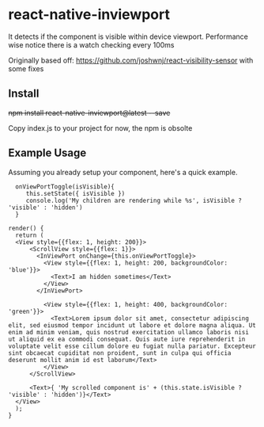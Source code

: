 # react-native-inviewport
It detects if the component is visible within device viewport. Performance wise notice there is a watch checking every 100ms

Originally based off: https://github.com/joshwnj/react-visibility-sensor with some fixes

<H2>Install</H2>

~~npm install react-native-inviewport@latest --save~~

Copy index.js to your project for now, the npm is obsolte

<H2>Example Usage</H2>

Assuming you already setup your component, here's a quick example.

```
  onViewPortToggle(isVisible){
     this.setState({ isVisible })
     console.log('My children are rendering while %s', isVisible ? 'visible' : 'hidden')
  }

render() {
  return (
  <View style={{flex: 1, height: 200}}>
      <ScrollView style={{flex: 1}}>
        <InViewPort onChange={this.onViewPortToggle}>
          <View style={{flex: 1, height: 200, backgroundColor: 'blue'}}>
            <Text>I am hidden sometimes</Text>
          </View>
        </InViewPort>

          <View style={{flex: 1, height: 400, backgroundColor: 'green'}}>
            <Text>Lorem ipsum dolor sit amet, consectetur adipiscing elit, sed eiusmod tempor incidunt ut labore et dolore magna aliqua. Ut enim ad minim veniam, quis nostrud exercitation ullamco laboris nisi ut aliquid ex ea commodi consequat. Quis aute iure reprehenderit in voluptate velit esse cillum dolore eu fugiat nulla pariatur. Excepteur sint obcaecat cupiditat non proident, sunt in culpa qui officia deserunt mollit anim id est laborum</Text>
          </View>
      </ScrollView>

      <Text>{ 'My scrolled component is' + (this.state.isVisible ? 'visible' : 'hidden')}</Text>
  </View>
  );
}
```
